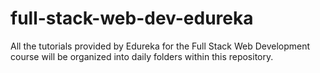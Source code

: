 # full-stack-web-dev-edureka
All the tutorials provided by Edureka for the Full Stack Web Development course will be organized into daily folders within this repository.
